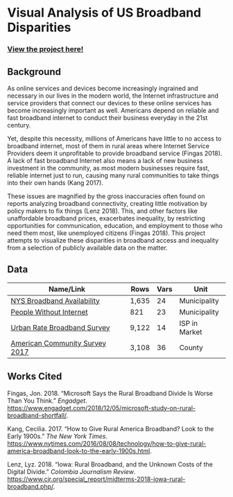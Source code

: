 Visual Analysis of US Broadband Disparities
================

### [View the project here!](http://tonofshell.me/us-broadband)

Background
----------

As online services and devices become increasingly ingrained and necessary in our lives in the modern world, the Internet infrastructure and service providers that connect our devices to these online services has become increasingly important as well. Americans depend on reliable and fast broadband internet to conduct their business everyday in the 21st century.

Yet, despite this necessity, millions of Americans have little to no access to broadband internet, most of them in rural areas where Internet Service Providers deem it unprofitable to provide broadband service (Fingas 2018). A lack of fast broadband Internet also means a lack of new business investment in the community, as most modern businesses require fast, reliable internet just to run, causing many rural communities to take things into their own hands (Kang 2017).

These issues are magnified by the gross inaccuracies often found on reports analyzing broadband connectivity, creating little motivation by policy makers to fix things (Lenz 2018). This, and other factors like unaffordable broadband prices, exacerbates inequality, by restricting opportunities for communication, education, and employment to those who need them most, like unemployed citizens (Fingas 2018). This project attempts to visualize these disparities in broadband access and inequality from a selection of publicly available data on the matter.

Data
----

| Name/Link                                                                                                               | Rows  | Vars | Unit          |
|-------------------------------------------------------------------------------------------------------------------------|-------|------|---------------|
| [NYS Broadband Availability](https://data.ny.gov/Economic-Development/Broadband-Availability-By-Municipality/sjc6-ftj4) | 1,635 | 24   | Municipality  |
| [People Without Internet](https://www.kaggle.com/madaha/people-without-internet)                                        | 821   | 23   | Municipality  |
| [Urban Rate Broadband Survey](https://public.opendatasoft.com/explore/dataset/urban-rate-broadband-survey/table/)       | 9,122 | 14   | ISP in Market |
| [American Community Survey 2017](https://www.census.gov/programs-surveys/acs/)                                          | 3,108 | 36   | County        |

Works Cited
-----------

Fingas, Jon. 2018. “Microsoft Says the Rural Broadband Divide Is Worse Than You Think.” *Engadget*. <https://www.engadget.com/2018/12/05/microsoft-study-on-rural-broadband-shortfall/>.

Kang, Cecilia. 2017. “How to Give Rural America Broadband? Look to the Early 1900s.” *The New York Times*. <https://www.nytimes.com/2016/08/08/technology/how-to-give-rural-america-broadband-look-to-the-early-1900s.html>.

Lenz, Lyz. 2018. “Iowa: Rural Broadband, and the Unknown Costs of the Digital Divide.” *Colombia Journalism Review*. <https://www.cjr.org/special_report/midterms-2018-iowa-rural-broadband.php/>.

